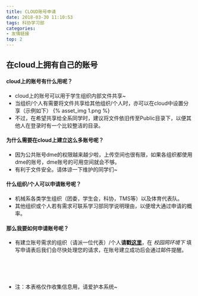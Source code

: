```yaml
---
title: CLOUD账号申请
date: 2018-03-30 11:10:53
tags: 科协学习部
categories:
- 友情链接
top: 2
---
```


## 在cloud上拥有自己的账号
<!-- more -->
#### cloud上的账号有什么用呢？
* cloud上的账号可以用于学生组织内部文件共享~
* 当组织/个人有需要将文件共享给其他组织/个人时，亦可以在cloud中设置分享（示例如下）
{% asset_img 1.png %}
* 不过，在希望共享给全系同学时，建议将文件依旧传至Public目录下，以便其他人在登录时有一个比较整洁的目录。


#### 为什么需要在cloud上建立这么多账号呢？
* 因为公共账号dme的权限越来越少啦，上传空间也很有限，如果各组织都使用dme的账号，dme账号的可用空间就会不够。
* 有利于文件安全。请体谅一下维护的同学们~


#### 什么组织/个人可以申请账号呢？
* 机械系各类学生组织（团委，学生会，科协，TMS等）以及体育代表队。
* 其他组织或个人若有需求可联系学习部同学说明理由，以便增大通过申请的概率。

#### 那么我要如何申请账号呢？
* 有建立账号需求的组织（请派一位代表）/个人**请戳[这里](http://account.mechinfo.me/form.html)**，在 *校园网环境下* 填写申请表后我们会尽快处理您的请求，在账号建立成功后会通过邮件提醒。

<br>
<br>
<br>

* 注：本表格仅作收集信息用，请爱护本系统~
